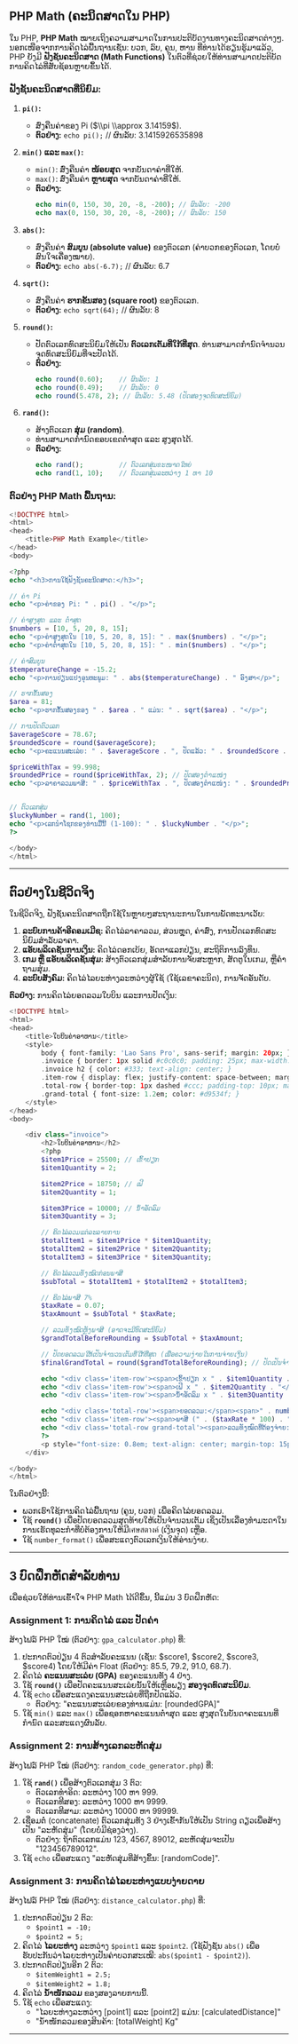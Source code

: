 ## PHP Math (ຄະນິດສາດໃນ PHP)

ໃນ PHP, **PHP Math** ໝາຍເຖິງຄວາມສາມາດໃນການປະຕິບັດງານທາງຄະນິດສາດຕ່າງໆ. ນອກເໜືອຈາກການຄິດໄລ່ພື້ນຖານເຊັ່ນ: ບວກ, ລົບ, ຄູນ, ຫານ ທີ່ທ່ານໄດ້ຮຽນຮູ້ມາແລ້ວ, PHP ຍັງມີ **ຟັງຊັນຄະນິດສາດ (Math Functions)** ໃນຕົວທີ່ຊ່ວຍໃຫ້ທ່ານສາມາດປະຕິບັດການຄິດໄລ່ທີ່ສັບຊ້ອນຫຼາຍຂຶ້ນໄດ້.

### ຟັງຊັນຄະນິດສາດທີ່ນິຍົມ:

1.  **`pi()`:**

      * ສົ່ງຄືນຄ່າຂອງ Pi ($\\pi \\approx 3.14159$).
      * **ຕົວຢ່າງ:** `echo pi();` // ຜົນລັບ: 3.1415926535898

2.  **`min()` ແລະ `max()`:**

      * `min()`: ສົ່ງຄືນຄ່າ **ໜ້ອຍສຸດ** ຈາກບັນດາຄ່າທີ່ໃຫ້.
      * `max()`: ສົ່ງຄືນຄ່າ **ຫຼາຍສຸດ** ຈາກບັນດາຄ່າທີ່ໃຫ້.
      * **ຕົວຢ່າງ:**
        ```php
        echo min(0, 150, 30, 20, -8, -200); // ຜົນລັບ: -200
        echo max(0, 150, 30, 20, -8, -200); // ຜົນລັບ: 150
        ```

3.  **`abs()`:**

      * ສົ່ງຄືນຄ່າ **ສົມບູນ (absolute value)** ຂອງຕົວເລກ (ຄ່າບວກຂອງຕົວເລກ, ໂດຍບໍ່ສົນໃຈເຄື່ອງໝາຍ).
      * **ຕົວຢ່າງ:** `echo abs(-6.7);` // ຜົນລັບ: 6.7

4.  **`sqrt()`:**

      * ສົ່ງຄືນຄ່າ **ຮາກຂັ້ນສອງ (square root)** ຂອງຕົວເລກ.
      * **ຕົວຢ່າງ:** `echo sqrt(64);` // ຜົນລັບ: 8

5.  **`round()`:**

      * ປັດຕົວເລກທົດສະນິຍົມໃຫ້ເປັນ **ຕົວເລກເຕັມທີ່ໃກ້ທີ່ສຸດ**. ທ່ານສາມາດກຳນົດຈຳນວນຈຸດທົດສະນິຍົມທີ່ຈະປັດໄດ້.
      * **ຕົວຢ່າງ:**
        ```php
        echo round(0.60);    // ຜົນລັບ: 1
        echo round(0.49);    // ຜົນລັບ: 0
        echo round(5.478, 2); // ຜົນລັບ: 5.48 (ປັດສອງຈຸດທົດສະນິຍົມ)
        ```

6.  **`rand()`:**

      * ສ້າງຕົວເລກ **ສຸ່ມ (random)**.
      * ທ່ານສາມາດກຳນົດຂອບເຂດຕໍ່າສຸດ ແລະ ສູງສຸດໄດ້.
      * **ຕົວຢ່າງ:**
        ```php
        echo rand();         // ຕົວເລກສຸ່ມຂະໜາດໃຫຍ່
        echo rand(1, 10);    // ຕົວເລກສຸ່ມລະຫວ່າງ 1 ຫາ 10
        ```

### ຕົວຢ່າງ PHP Math ພື້ນຖານ:

```php
<!DOCTYPE html>
<html>
<head>
    <title>PHP Math Example</title>
</head>
<body>

<?php
echo "<h3>ການໃຊ້ຟັງຊັນຄະນິດສາດ:</h3>";

// ຄ່າ Pi
echo "<p>ຄ່າຂອງ Pi: " . pi() . "</p>";

// ຄ່າສູງສຸດ ແລະ ຕໍ່າສຸດ
$numbers = [10, 5, 20, 8, 15];
echo "<p>ຄ່າສູງສຸດໃນ [10, 5, 20, 8, 15]: " . max($numbers) . "</p>";
echo "<p>ຄ່າຕໍ່າສຸດໃນ [10, 5, 20, 8, 15]: " . min($numbers) . "</p>";

// ຄ່າສົມບູນ
$temperatureChange = -15.2;
echo "<p>ການປ່ຽນແປງອຸນຫະພູມ: " . abs($temperatureChange) . " ອົງສາ</p>";

// ຮາກຂັ້ນສອງ
$area = 81;
echo "<p>ຮາກຂັ້ນສອງຂອງ " . $area . " ແມ່ນ: " . sqrt($area) . "</p>";

// ການປັດຕົວເລກ
$averageScore = 78.67;
$roundedScore = round($averageScore);
echo "<p>ຄະແນນສະເລ່ຍ: " . $averageScore . ", ປັດແລ້ວ: " . $roundedScore . "</p>";

$priceWithTax = 99.998;
$roundedPrice = round($priceWithTax, 2); // ປັດສອງຕໍາແໜ່ງ
echo "<p>ລາຄາລວມພາສີ: " . $priceWithTax . ", ປັດສອງຕໍາແໜ່ງ: " . $roundedPrice . "</p>";


// ຕົວເລກສຸ່ມ
$luckyNumber = rand(1, 100);
echo "<p>ເລກນຳໂຊກຂອງທ່ານມື້ນີ້ (1-100): " . $luckyNumber . "</p>";
?>

</body>
</html>
```

-----

## ຕົວຢ່າງໃນຊີວິດຈິງ

ໃນຊີວິດຈິງ, ຟັງຊັນຄະນິດສາດຖືກໃຊ້ໃນຫຼາຍໆສະຖານະການໃນການພັດທະນາເວັບ:

1.  **ລະບົບການຄ້າອີຄອມເມີຊ:** ຄິດໄລ່ລາຄາລວມ, ສ່ວນຫຼຸດ, ຄ່າສົ່ງ, ການປັດເລກທົດສະນິຍົມສຳລັບລາຄາ.
2.  **ແອັບພລິເຄຊັນການເງິນ:** ຄິດໄລ່ດອກເບ້ຍ, ອັດຕາແລກປ່ຽນ, ສະຖິຕິການລົງທຶນ.
3.  **ເກມ ຫຼື ແອັບພລິເຄຊັນສຸ່ມ:** ສ້າງຕົວເລກສຸ່ມສຳລັບການຈັບສະຫຼາກ, ສັດຕູໃນເກມ, ຫຼືຄໍາຖາມສຸ່ມ.
4.  **ລະບົບສັງຄົມ:** ຄິດໄລ່ໄລຍະຫ່າງລະຫວ່າງຜູ້ໃຊ້ (ໃຊ້ເລຂາຄະນິດ), ການຈັດອັນດັບ.

**ຕົວຢ່າງ:** ການຄິດໄລ່ຍອດລວມໃບບິນ ແລະການປັດເງິນ:

```php
<!DOCTYPE html>
<html>
<head>
    <title>ໃບບິນຄ່າອາຫານ</title>
    <style>
        body { font-family: 'Lao Sans Pro', sans-serif; margin: 20px; }
        .invoice { border: 1px solid #c0c0c0; padding: 25px; max-width: 400px; margin: 20px auto; background-color: #fcfcfc; }
        .invoice h2 { color: #333; text-align: center; }
        .item-row { display: flex; justify-content: space-between; margin-bottom: 5px; }
        .total-row { border-top: 1px dashed #ccc; padding-top: 10px; margin-top: 10px; font-weight: bold; }
        .grand-total { font-size: 1.2em; color: #d9534f; }
    </style>
</head>
<body>

    <div class="invoice">
        <h2>ໃບບິນຄ່າອາຫານ</h2>
        <?php
        $item1Price = 25500; // ເຂົ້າປຽກ
        $item1Quantity = 2;

        $item2Price = 18750; // ເຝີ
        $item2Quantity = 1;

        $item3Price = 10000; // ນ້ໍາອັດລົມ
        $item3Quantity = 3;

        // ຄິດໄລ່ລວມແຕ່ລະລາຍການ
        $totalItem1 = $item1Price * $item1Quantity;
        $totalItem2 = $item2Price * $item2Quantity;
        $totalItem3 = $item3Price * $item3Quantity;

        // ຄິດໄລ່ລວມທັງໝົດກ່ອນພາສີ
        $subTotal = $totalItem1 + $totalItem2 + $totalItem3;

        // ຄິດໄລ່ພາສີ 7%
        $taxRate = 0.07;
        $taxAmount = $subTotal * $taxRate;

        // ລວມທັງໝົດຫຼັງພາສີ (ອາດຈະມີທົດສະນິຍົມ)
        $grandTotalBeforeRounding = $subTotal + $taxAmount;

        // ປັດຍອດລວມໃຫ້ເປັນຈຳນວນເຕັມທີ່ໃກ້ທີ່ສຸດ (ເພື່ອຄວາມງ່າຍໃນການຈ່າຍເງິນ)
        $finalGrandTotal = round($grandTotalBeforeRounding); // ປັດເປັນຈໍານວນເຕັມ

        echo "<div class='item-row'><span>ເຂົ້າປຽກ x " . $item1Quantity . "</span><span>" . number_format($totalItem1) . " ກີບ</span></div>";
        echo "<div class='item-row'><span>ເຝີ x " . $item2Quantity . "</span><span>" . number_format($totalItem2) . " ກີບ</span></div>";
        echo "<div class='item-row'><span>ນ້ໍາອັດລົມ x " . $item3Quantity . "</span><span>" . number_format($totalItem3) . " ກີບ</span></div>";

        echo "<div class='total-row'><span>ຍອດລວມ:</span><span>" . number_format($subTotal) . " ກີບ</span></div>";
        echo "<div class='item-row'><span>ພາສີ (" . ($taxRate * 100) . "%):</span><span>" . number_format($taxAmount, 0) . " ກີບ</span></div>";
        echo "<div class='total-row grand-total'><span>ລວມທັງໝົດທີ່ຕ້ອງຈ່າຍ:</span><span>" . number_format($finalGrandTotal) . " ກີບ</span></div>";
        ?>
        <p style="font-size: 0.8em; text-align: center; margin-top: 15px;">(ລາຄາໄດ້ຖືກປັດແລ້ວ)</p>
    </div>

</body>
</html>
```

ໃນຕົວຢ່າງນີ້:

  * ພວກເຮົາໃຊ້ການຄິດໄລ່ພື້ນຖານ (ຄູນ, ບວກ) ເພື່ອຄິດໄລ່ຍອດລວມ.
  * ໃຊ້ **`round()`** ເພື່ອປັດຍອດລວມສຸດທ້າຍໃຫ້ເປັນຈຳນວນເຕັມ ເຊິ່ງເປັນເລື່ອງທຳມະດາໃນການເຮັດທຸລະກຳທີ່ບໍ່ຕ້ອງການໃຫ້ມີเศษสตางค์ (ເງິນຈຸດ) ເຫຼືອ.
  * ໃຊ້ `number_format()` ເພື່ອສະແດງຕົວເລກເງິນໃຫ້ອ່ານງ່າຍ.

-----

## 3 ບົດຝຶກຫັດສຳລັບທ່ານ

ເພື່ອຊ່ວຍໃຫ້ທ່ານເຂົ້າໃຈ PHP Math ໄດ້ດີຂຶ້ນ, ນີ້ແມ່ນ 3 ບົດຝຶກຫັດ:

### Assignment 1: ການຄິດໄລ່ ແລະ ປັດຄ່າ

ສ້າງໄຟລ໌ PHP ໃໝ່ (ຕົວຢ່າງ: `gpa_calculator.php`) ທີ່:

1.  ປະກາດຕົວປ່ຽນ 4 ຕົວສຳລັບຄະແນນ (ເຊັ່ນ: $score1, $score2, $score3, $score4) ໂດຍໃຫ້ມີຄ່າ Float (ຕົວຢ່າງ: 85.5, 79.2, 91.0, 68.7).
2.  ຄິດໄລ່ **ຄະແນນສະເລ່ຍ (GPA)** ຂອງຄະແນນທັງ 4 ຢ່າງ.
3.  ໃຊ້ **`round()`** ເພື່ອປັດຄະແນນສະເລ່ຍນັ້ນໃຫ້ເຫຼືອພຽງ **ສອງຈຸດທົດສະນິຍົມ**.
4.  ໃຊ້ `echo` ເພື່ອສະແດງຄະແນນສະເລ່ຍທີ່ຖືກປັດແລ້ວ.
      * ຕົວຢ່າງ: "ຄະແນນສະເລ່ຍຂອງທ່ານແມ່ນ: [roundedGPA]"
5.  ໃຊ້ `min()` ແລະ `max()` ເພື່ອຊອກຫາຄະແນນຕໍ່າສຸດ ແລະ ສູງສຸດໃນບັນດາຄະແນນທີ່ກຳນົດ ແລະສະແດງຜົນລັບ.

### Assignment 2: ການສ້າງເລກລະຫັດສຸ່ມ

ສ້າງໄຟລ໌ PHP ໃໝ່ (ຕົວຢ່າງ: `random_code_generator.php`) ທີ່:

1.  ໃຊ້ **`rand()`** ເພື່ອສ້າງຕົວເລກສຸ່ມ 3 ຕົວ:
      * ຕົວເລກທຳອິດ: ລະຫວ່າງ 100 ຫາ 999.
      * ຕົວເລກທີສອງ: ລະຫວ່າງ 1000 ຫາ 9999.
      * ຕົວເລກທີສາມ: ລະຫວ່າງ 10000 ຫາ 99999.
2.  ເຊື່ອມຕໍ່ (concatenate) ຕົວເລກສຸ່ມທັງ 3 ຢ່າງເຂົ້າກັນໃຫ້ເປັນ String ດຽວເພື່ອສ້າງເປັນ "ລະຫັດສຸ່ມ" (ໂດຍບໍ່ມີຊ່ອງວ່າງ).
      * ຕົວຢ່າງ: ຖ້າຕົວເລກແມ່ນ 123, 4567, 89012, ລະຫັດສຸ່ມຈະເປັນ "123456789012".
3.  ໃຊ້ `echo` ເພື່ອສະແດງ "ລະຫັດສຸ່ມທີ່ສ້າງຂຶ້ນ: [randomCode]".

### Assignment 3: ການຄິດໄລ່ໄລຍະຫ່າງແບບງ່າຍດາຍ

ສ້າງໄຟລ໌ PHP ໃໝ່ (ຕົວຢ່າງ: `distance_calculator.php`) ທີ່:

1.  ປະກາດຕົວປ່ຽນ 2 ຕົວ:
      * `$point1 = -10;`
      * `$point2 = 5;`
2.  ຄິດໄລ່ **ໄລຍະຫ່າງ** ລະຫວ່າງ `$point1` ແລະ `$point2`. (ໃຊ້ຟັງຊັນ `abs()` ເພື່ອຮັບປະກັນວ່າໄລຍະຫ່າງເປັນຄ່າບວກສະເໝີ: `abs($point1 - $point2)`).
3.  ປະກາດຕົວປ່ຽນອີກ 2 ຕົວ:
      * `$itemWeight1 = 2.5;`
      * `$itemWeight2 = 1.8;`
4.  ຄິດໄລ່ **ນ້ຳໜັກລວມ** ຂອງສອງລາຍການນີ້.
5.  ໃຊ້ `echo` ເພື່ອສະແດງ:
      * "ໄລຍະຫ່າງລະຫວ່າງ [point1] ແລະ [point2] ແມ່ນ: [calculatedDistance]"
      * "ນ້ຳໜັກລວມຂອງສິນຄ້າ: [totalWeight] Kg"

-----
